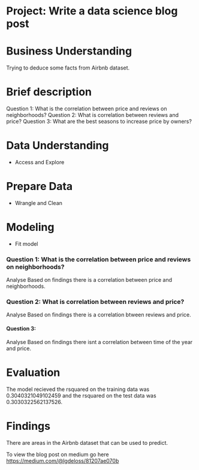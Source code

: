 # Project: Write a data science blog post

# Business Understanding
Trying to deduce some facts from Airbnb dataset.

# Brief description
Question 1: What is the correlation between price and reviews on neighborhoods?
Question 2: What is correlation between reviews and price?
Question 3: What are the best seasons to increase price by owners?

# Data Understanding
- Access and Explore

# Prepare Data
- Wrangle and Clean

# Modeling
- Fit model


### Question 1: What is the correlation between price and reviews on neighborhoods?
Analyse
Based on findings there is a correlation between price and neighborhoods.

### Question 2: What is correlation between reviews and price?
Analyse
Based on findings there is a correlation btween reviews and price.

#### Question 3: 
Analyse
Based on findings there isnt a correlation between time of the year and price.


# Evaluation
The model recieved the rsquared on the training data was 0.3040321049102459 and the rsquared on the test data was 0.3030322562137526.

# Findings
There are areas in the Airbnb dataset that can be used to predict.

To view the blog post on medium go here https://medium.com/@lgdeloss/81207ae070b